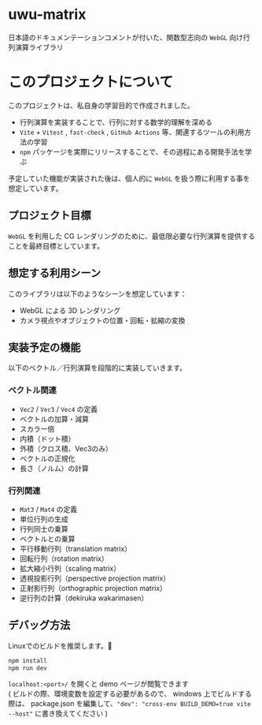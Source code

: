 # uwu-matrix

日本語のドキュメンテーションコメントが付いた、関数型志向の `WebGL` 向け行列演算ライブラリ

# このプロジェクトについて

このプロジェクトは、私自身の学習目的で作成されました。

- 行列演算を実装することで、行列に対する数学的理解を深める
- `Vite` + `Vitest` , `fast-check` , `GitHub Actions` 等、関連するツールの利用方法の学習
- `npm` パッケージを実際にリリースすることで、その過程にある開発手法を学ぶ

予定していた機能が実装された後は、個人的に `WebGL` を扱う際に利用する事を想定しています。

## プロジェクト目標

`WebGL` を利用した CG レンダリングのために、最低限必要な行列演算を提供することを最終目標としています。

## 想定する利用シーン

このライブラリは以下のようなシーンを想定しています：

- WebGL による 3D レンダリング
- カメラ視点やオブジェクトの位置・回転・拡縮の変換

## 実装予定の機能

以下のベクトル／行列演算を段階的に実装していきます。

### ベクトル関連

- `Vec2` / `Vec3` / `Vec4` の定義
- ベクトルの加算・減算
- スカラー倍
- 内積（ドット積）
- 外積（クロス積、Vec3のみ）
- ベクトルの正規化
- 長さ（ノルム）の計算

### 行列関連

- `Mat3` / `Mat4` の定義
- 単位行列の生成
- 行列同士の乗算
- ベクトルとの乗算
- 平行移動行列（translation matrix）
- 回転行列（rotation matrix）
- 拡大縮小行列（scaling matrix）
- 透視投影行列（perspective projection matrix）
- 正射影行列（orthographic projection matrix）
- 逆行列の計算（dekiruka wakarimasen）

## デバッグ方法

Linuxでのビルドを推奨します。🐧

```bash
npm install
npm run dev
```

`localhost:<port>/` を開くと demo ページが閲覧できます  
 ( ビルドの際、環境変数を設定する必要があるので、 windows 上でビルドする際は、 package.json を編集して、`"dev": "cross-env BUILD_DEMO=true vite --host"` に書き換えてください )
